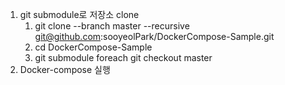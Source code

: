 1. git submodule로 저장소 clone
   1. git clone --branch master --recursive git@github.com:sooyeolPark/DockerCompose-Sample.git
   2. cd DockerCompose-Sample
   3. git submodule foreach git checkout master
2. Docker-compose 실행